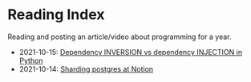 # Reading Index

Reading and posting an article/video about programming for a year.

- 2021-10-15: [Dependency INVERSION vs dependency INJECTION in Python](https://www.youtube.com/watch?v=2ejbLVkCndI)
- 2021-10-14: [Sharding postgres at Notion](https://www.notion.so/blog/sharding-postgres-at-notion)



